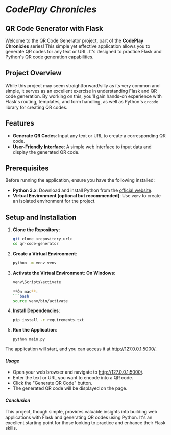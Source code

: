 # ***CodePlay Chronicles***
## QR Code Generator with Flask

Welcome to the QR Code Generator project, part of the **CodePlay Chronicles** series! This simple yet effective application allows you to generate QR codes for any text or URL. It's designed to practice Flask and Python's QR code generation capabilities.

## Project Overview

While this project may seem straightforward/silly as its very common and simple, it serves as an excellent exercise in understanding Flask and QR code generation. By working on this, you'll gain hands-on experience with Flask's routing, templates, and form handling, as well as Python's `qrcode` library for creating QR codes.

## Features

- **Generate QR Codes**: Input any text or URL to create a corresponding QR code.
- **User-Friendly Interface**: A simple web interface to input data and display the generated QR code.

## Prerequisites

Before running the application, ensure you have the following installed:

- **Python 3.x**: Download and install Python from the [official website](https://www.python.org/downloads/).
- **Virtual Environment (optional but recommended)**: Use `venv` to create an isolated environment for the project.

## Setup and Installation

1. **Clone the Repository**:

   ```bash
   git clone <repository_url>
   cd qr-code-generator
   
2. **Create a Virtual Environment**:
   ```bash
   python -m venv venv

4. **Activate the Virtual Environment**:
   **On Windows**:
   ```bash
   venv\Scripts\activate
   
   **On mac**:
   ```bash
   source venv/bin/activate

5. **Install Dependencies**:
   ```bash
   pip install -r requirements.txt

6. **Run the Application**:
   ```bash
   python main.py

The application will start, and you can access it at http://127.0.0.1:5000/.

#### *Usage*
- Open your web browser and navigate to http://127.0.0.1:5000/.
- Enter the text or URL you want to encode into a QR code.
- Click the "Generate QR Code" button.
- The generated QR code will be displayed on the page.

#### *Conclusion*
This project, though simple, provides valuable insights into building web applications with Flask and generating QR codes using Python. It's an excellent starting point for those looking to practice and enhance their Flask skills.
    
